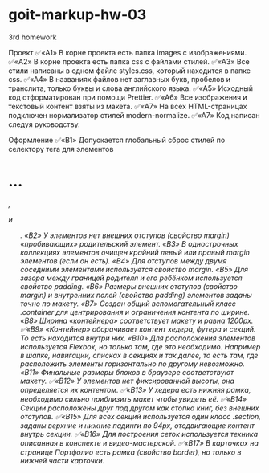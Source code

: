 # goit-markup-hw-03

3rd homework

Проект
✅«A1» В корне проекта есть папка images с изображениями.
✅«A2» В корне проекта есть папка css с файлами стилей.
✅«A3» Все стили написаны в одном файле styles.css, который находится в папке css.
✅«A4» В названиях файлов нет заглавных букв, пробелов и транслита, только буквы и слова английского языка.
✅«A5» Исходный код отформатирован при помощи Prettier.
✅«A6» Все изображения и текстовый контент взяты из макета.
✅«A7» На всех HTML-страницах подключен нормализатор стилей modern-normalize.
✅«A7» Код написан следуя руководству.

Оформление
✅«B1» Допускается глобальный сброс стилей по селектору тега для элементов <h1>...<h6>, <p> и <ul>.
«B2» У элементов нет внешних отступов (свойство margin) «пробивающих» родительский элемент.
«B3» В однострочных коллекциях элементов очищен крайний левый или правый margin элементов (если он есть).
«B4» Для отступов между двумя соседними элементами используется свойство margin.
«B5» Для зазора между границей родителя и его ребёнком используется свойство padding.
«B6» Размеры внешних отступов (свойство margin) и внутренних полей (свойство padding) элементов заданы точно по макету.
«B7» Создан общий вспомогательный класс .container для центрирования и ограничения контента по ширине.
«B8» Ширина «контейнера» соответствует макету и равна 1200px.
✅«B9» «Контейнер» оборачивает контент хедера, футера и секций. То есть находится внутри них.
«B10» Для расположения элементов используется Flexbox, но только там, где это необходимо. Например в шапке, навигации, списках в секциях и так далее, то есть там, где расположить элементы горизонтально по другому невозможно.
«B11» Финальные размеры блоков в браузере соответствуют макету.
✅«B12» У элементов нет фиксированной высоты, она определяется их контентом.
✅«B13» У хедера есть нижняя рамка, необходимо сильно приблизить макет чтобы увидеть её.
✅«B14» Секции расположены друг под другом как стопка книг, без внешних отступов.
✅«B15» Для всех секций используется один класс .section, заданы верхние и нижние падинги по 94px, отодвигающие контент внутрь секции.
✅«B16» Для построения сеток используется техника описанная в конспекте и видео-мастерской.
✅«B17» В карточках на странице Портфолио есть рамка (свойство border), но только в нижней части карточки.

